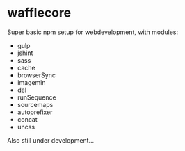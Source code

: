 # wafflecore

Super basic npm setup for webdevelopment, with modules:

- gulp
- jshint
- sass
- cache
- browserSync
- imagemin
- del
- runSequence
- sourcemaps
- autoprefixer
- concat
- uncss

Also still under development... 
